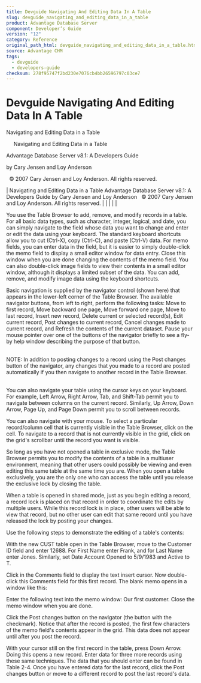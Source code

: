 ```yaml
---
title: Devguide Navigating And Editing Data In A Table
slug: devguide_navigating_and_editing_data_in_a_table
product: Advantage Database Server
component: Developer’s Guide
version: "12"
category: Reference
original_path_html: devguide_navigating_and_editing_data_in_a_table.htm
source: Advantage CHM
tags:
  - devguide
  - developers-guide
checksum: 278f95747f2bd230e7076cb4bb26596797c03ce7
---
```


# Devguide Navigating And Editing Data In A Table

Navigating and Editing Data in a Table

     Navigating and Editing Data in a Table

Advantage Database Server v8.1: A Developers Guide

by Cary Jensen and Loy Anderson

  © 2007 Cary Jensen and Loy Anderson. All rights reserved.

| Navigating and Editing Data in a Table  Advantage Database Server v8.1: A Developers Guide  by Cary Jensen and Loy Anderson    © 2007 Cary Jensen and Loy Anderson. All rights reserved. |  |  |  |  |

You use the Table Browser to add, remove, and modify records in a table. For all basic data types, such as character, integer, logical, and date, you can simply navigate to the field whose data you want to change and enter or edit the data using your keyboard. The standard keyboard shortcuts allow you to cut (Ctrl-X), copy (Ctrl-C), and paste (Ctrl-V) data. For memo fields, you can enter data in the field, but it is easier to simply double-click the memo field to display a small editor window for data entry. Close this window when you are done changing the contents of the memo field. You can also double-click image fields to view their contents in a small editor window, although it displays a limited subset of the data. You can add, remove, and modify image data using the keyboard shortcuts.

Basic navigation is supplied by the navigator control (shown here) that appears in the lower-left corner of the Table Browser. The available navigator buttons, from left to right, perform the following tasks: Move to first record, Move backward one page, Move forward one page, Move to last record, Insert new record, Delete current or selected record(s), Edit current record, Post changes to current record, Cancel changes made to current record, and Refresh the contents of the current dataset. Pause your mouse pointer over one of the buttons of the navigator briefly to see a fly-by help window describing the purpose of that button.

   
NOTE: In addition to posting changes to a record using the Post changes button of the navigator, any changes that you made to a record are posted automatically if you then navigate to another record in the Table Browser.  
 

You can also navigate your table using the cursor keys on your keyboard. For example, Left Arrow, Right Arrow, Tab, and Shift-Tab permit you to navigate between columns on the current record. Similarly, Up Arrow, Down Arrow, Page Up, and Page Down permit you to scroll between records.

You can also navigate with your mouse. To select a particular record/column cell that is currently visible in the Table Browser, click on the cell. To navigate to a record that is not currently visible in the grid, click on the grid's scrollbar until the record you want is visible.

So long as you have not opened a table in exclusive mode, the Table Browser permits you to modify the contents of a table in a multiuser environment, meaning that other users could possibly be viewing and even editing this same table at the same time you are. When you open a table exclusively, you are the only one who can access the table until you release the exclusive lock by closing the table.

When a table is opened in shared mode, just as you begin editing a record, a record lock is placed on that record in order to coordinate the edits by multiple users. While this record lock is in place, other users will be able to view that record, but no other user can edit that same record until you have released the lock by posting your changes.

Use the following steps to demonstrate the editing of a table's contents:

With the new CUST table open in the Table Browser, move to the Customer ID field and enter 12688. For First Name enter Frank, and for Last Name enter Jones. Similarly, set Date Account Opened to 5/9/1983 and Active to T.

Click in the Comments field to display the text insert cursor. Now double-click this Comments field for this first record. The blank memo opens in a window like this:

Enter the following text into the memo window: Our first customer. Close the memo window when you are done.

Click the Post changes button on the navigator (the button with the checkmark). Notice that after the record is posted, the first few characters of the memo field's contents appear in the grid. This data does not appear until after you post the record.

With your cursor still on the first record in the table, press Down Arrow. Doing this opens a new record. Enter data for three more records using these same techniques. The data that you should enter can be found in Table 2-4. Once you have entered data for the last record, click the Post changes button or move to a different record to post the last record's data.
